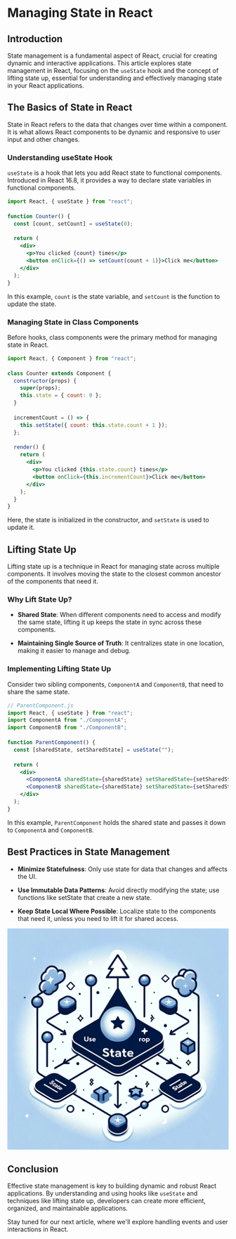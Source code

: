 # Managing State in React

## Introduction

State management is a fundamental aspect of React, crucial for creating dynamic and interactive applications. This article explores state management in React, focusing on the `useState` hook and the concept of lifting state up, essential for understanding and effectively managing state in your React applications.

## The Basics of State in React

State in React refers to the data that changes over time within a component. It is what allows React components to be dynamic and responsive to user input and other changes.

### Understanding useState Hook

`useState` is a hook that lets you add React state to functional components. Introduced in React 16.8, it provides a way to declare state variables in functional components.

```jsx
import React, { useState } from "react";

function Counter() {
  const [count, setCount] = useState(0);

  return (
    <div>
      <p>You clicked {count} times</p>
      <button onClick={() => setCount(count + 1)}>Click me</button>
    </div>
  );
}
```

In this example, `count` is the state variable, and `setCount` is the function to update the state.

### Managing State in Class Components

Before hooks, class components were the primary method for managing state in React.

```jsx
import React, { Component } from "react";

class Counter extends Component {
  constructor(props) {
    super(props);
    this.state = { count: 0 };
  }

  incrementCount = () => {
    this.setState({ count: this.state.count + 1 });
  };

  render() {
    return (
      <div>
        <p>You clicked {this.state.count} times</p>
        <button onClick={this.incrementCount}>Click me</button>
      </div>
    );
  }
}
```

Here, the state is initialized in the constructor, and `setState` is used to update it.

## Lifting State Up

Lifting state up is a technique in React for managing state across multiple components. It involves moving the state to the closest common ancestor of the components that need it.

### Why Lift State Up?

- **Shared State**: When different components need to access and modify the same state, lifting it up keeps the state in sync across these components.

- **Maintaining Single Source of Truth**: It centralizes state in one location, making it easier to manage and debug.

### Implementing Lifting State Up

Consider two sibling components, `ComponentA` and `ComponentB`, that need to share the same state.

```jsx
// ParentComponent.js
import React, { useState } from "react";
import ComponentA from "./ComponentA";
import ComponentB from "./ComponentB";

function ParentComponent() {
  const [sharedState, setSharedState] = useState("");

  return (
    <div>
      <ComponentA sharedState={sharedState} setSharedState={setSharedState} />
      <ComponentB sharedState={sharedState} setSharedState={setSharedState} />
    </div>
  );
}
```

In this example, `ParentComponent` holds the shared state and passes it down to `ComponentA` and `ComponentB`.

## Best Practices in State Management

- **Minimize Statefulness**: Only use state for data that changes and affects the UI.

- **Use Immutable Data Patterns**: Avoid directly modifying the state; use functions like setState that create a new state.

- **Keep State Local Where Possible**: Localize state to the components that need it, unless you need to lift it for shared access.

![React Concepts](images/react_blog_7.png "React Conditional Rendering and Lists")

## Conclusion

Effective state management is key to building dynamic and robust React applications. By understanding and using hooks like `useState` and techniques like lifting state up, developers can create more efficient, organized, and maintainable applications.

Stay tuned for our next article, where we'll explore handling events and user interactions in React.

